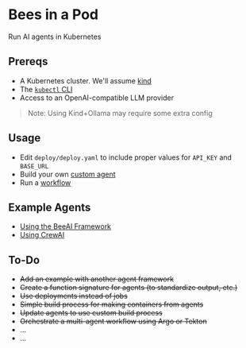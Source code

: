 # Bees in a Pod

Run AI agents in Kubernetes

## Prereqs

* A Kubernetes cluster. We'll assume [kind](https://kind.sigs.k8s.io/)
* The [`kubectl` CLI](https://kubectl.docs.kubernetes.io/)
* Access to an OpenAI-compatible LLM provider

> Note: Using Kind+Ollama may require some extra config

## Usage

* Edit `deploy/deploy.yaml` to include proper values for `API_KEY` and `BASE_URL`
* Build your own [custom agent](agents/custom-agent/README.md)
* Run a [workflow](workflows/README.md)

## Example Agents

* [Using the BeeAI Framework](agents/bee-agent)
* [Using CrewAI](agents/crew-agent)


## To-Do

* ~~Add an example with another agent framework~~
* ~~Create a function signature for agents (to standardize output, etc.)~~
* ~~Use deployments instead of jobs~~
* ~~Simple build process for making containers from agents~~
* ~~Update agents to use custom build process~~
* ~~Orchestrate a multi-agent workflow using Argo or Tekton~~
* ...
* ...
